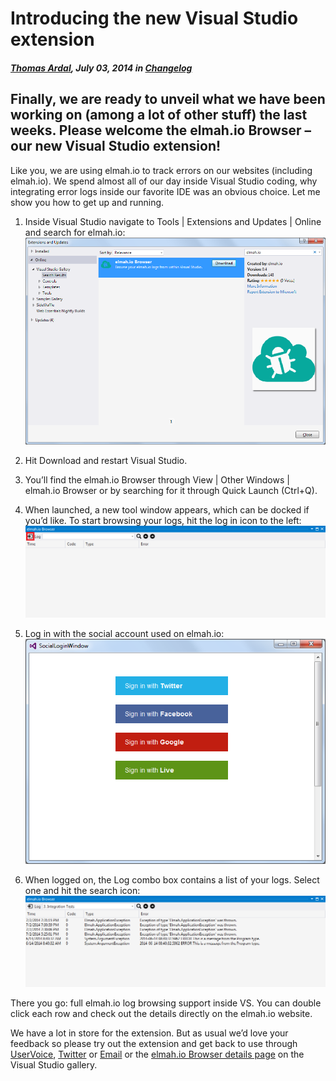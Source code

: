 # Introducing the new Visual Studio extension

##### [Thomas Ardal](http://elmah.io/about/), July 03, 2014 in [Changelog](/category/changelog/)

## Finally, we are ready to unveil what we have been working on (among a lot of other stuff) the last weeks. Please welcome the elmah.io Browser – our new Visual Studio extension!

Like you, we are using elmah.io to track errors on our websites (including elmah.io). We spend almost all of our day inside Visual Studio coding, why integrating error logs inside our favorite IDE was an obvious choice. Let me show you how to get up and running.

1. Inside Visual Studio navigate to Tools | Extensions and Updates | Online and search for elmah.io: 
![VS extension](/images/2014/07/vsextension1.png)

2. Hit Download and restart Visual Studio.

3. You’ll find the elmah.io Browser through View | Other Windows | elmah.io Browser or by searching for it through Quick Launch (Ctrl+Q).

4. When launched, a new tool window appears, which can be docked if you’d like. To start browsing your logs, hit the log in icon to the left: 
![VS extension](/images/2014/07/vsextension2.png)

5. Log in with the social account used on elmah.io: 
![VS extension](/images/2014/07/vsextension3.png)

6. When logged on, the Log combo box contains a list of your logs. Select one and hit the search icon: 
![VS extension](/images/2014/07/vsextension4.png)

There you go: full elmah.io log browsing support inside VS. You can double click each row and check out the details directly on the elmah.io website.

We have a lot in store for the extension. But as usual we’d love your feedback so please try out the extension and get back to use through [UserVoice](http://elmahio.uservoice.com/), [Twitter](https://twitter.com/elmah_io) or [Email](mailto:info@elmah.io) or the [elmah.io Browser details page](http://visualstudiogallery.msdn.microsoft.com/0225db2a-9074-45eb-a4be-d1cf42d6a94d) on the Visual Studio gallery.